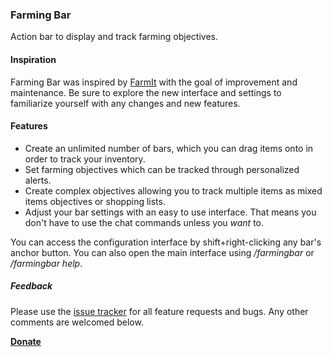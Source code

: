 ### **Farming Bar**
Action bar to display and track farming objectives.

#### **Inspiration**
Farming Bar was inspired by [FarmIt](https://www.curseforge.com/wow/addons/farmit) with the goal of improvement and maintenance. Be sure to explore the new interface and settings to familiarize yourself with any changes and new features.

#### **Features**
* Create an unlimited number of bars, which you can drag items onto in order to track your inventory.
* Set farming objectives which can be tracked through personalized alerts.
* Create complex objectives allowing you to track multiple items as mixed items objectives or shopping lists.
* Adjust your bar settings with an easy to use interface. That means you don't have to use the chat commands unless you *want* to.

You can access the configuration interface by shift+right-clicking any bar's anchor button. You can also open the main interface using */farmingbar* or  */farmingbar help*.

##### **Feedback**
Please use the [issue tracker](https://github.com/niketa-wow/farmingbar/issues) for all feature requests and bugs. Any other comments are welcomed below.

**[Donate](https://www.paypal.com/cgi-bin/webscr?cmd=_donations&business=NYN3WUR4A68SE&currency_code=USD&source=url)**